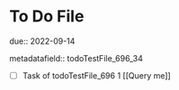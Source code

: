 # To Do File

due:: 2022-09-14

metadatafield:: todoTestFile_696_34

- [ ] Task of todoTestFile_696 1 [[Query me]]
